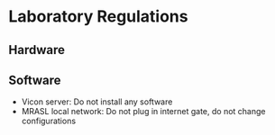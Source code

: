 # Laboratory Regulations

## Hardware

## Software
* Vicon server: Do not install any software
* MRASL local network: Do not plug in internet gate, do not change configurations 
